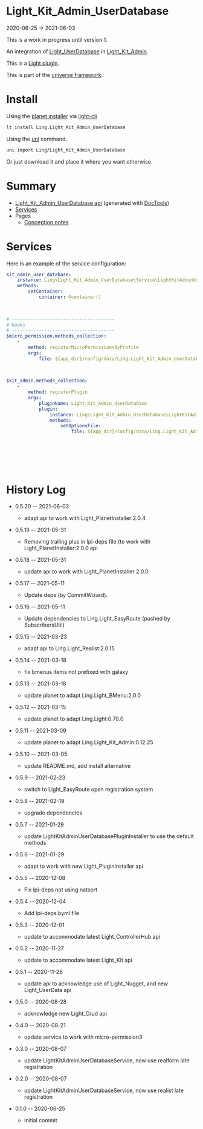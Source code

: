Light_Kit_Admin_UserDatabase
===========
2020-06-25 -> 2021-06-03


This is a work in progress until version 1.


An integration of [Light_UserDatabase](https://github.com/lingtalfi/Light_UserDatabase) in  [Light_Kit_Admin](https://github.com/lingtalfi/Light_Kit_Admin). 


This is a [Light plugin](https://github.com/lingtalfi/Light/blob/master/doc/pages/plugin.md).

This is part of the [universe framework](https://github.com/karayabin/universe-snapshot).


Install
==========
Using the [planet installer](https://github.com/lingtalfi/Light_PlanetInstaller) via [light-cli](https://github.com/lingtalfi/Light_Cli)
```bash
lt install Ling.Light_Kit_Admin_UserDatabase
```

Using the [uni](https://github.com/lingtalfi/universe-naive-importer) command.
```bash
uni import Ling/Light_Kit_Admin_UserDatabase
```

Or just download it and place it where you want otherwise.






Summary
===========
- [Light_Kit_Admin_UserDatabase api](https://github.com/lingtalfi/Light_Kit_Admin_UserDatabase/blob/master/doc/api/Ling/Light_Kit_Admin_UserDatabase.md) (generated with [DocTools](https://github.com/lingtalfi/DocTools))
- [Services](#services)
- Pages
    - [Conception notes](https://github.com/lingtalfi/Light_Kit_Admin_UserDatabase/blob/master/doc/pages/conception-notes.md)






Services
=========


Here is an example of the service configuration:

```yaml
kit_admin_user_database: 
    instance: Ling\Light_Kit_Admin_UserDatabase\Service\LightKitAdminUserDatabaseService
    methods: 
        setContainer: 
            container: @container()
        
    

# --------------------------------------
# hooks
# --------------------------------------
$micro_permission.methods_collection: 
    - 
        method: registerMicroPermissionsByProfile
        args: 
            file: ${app_dir}/config/data/Ling.Light_Kit_Admin_UserDatabase/Ling.Light_MicroPermission/kit_admin_user_database.profile.generated.byml
        
    

$kit_admin.methods_collection: 
    - 
        method: registerPlugin
        args: 
            pluginName: Light_Kit_Admin_UserDatabase
            plugin: 
                instance: Ling\Light_Kit_Admin_UserDatabase\LightKitAdminPlugin\Generated\LightKitAdminUserDatabaseLkaPlugin
                methods: 
                    setOptionsFile: 
                        file: ${app_dir}/config/data/Ling.Light_Kit_Admin_UserDatabase/Ling.Light_Kit_Admin/lka-options.generated.byml
                    
                
            
        
    
    
```



History Log
=============


- 0.5.20 -- 2021-06-03

    - adapt api to work with Light_PlanetInstaller:2.0.4
  
- 0.5.19 -- 2021-05-31

    - Removing trailing plus in lpi-deps file (to work with Light_PlanetInstaller:2.0.0 api

- 0.5.18 -- 2021-05-31

    - update api to work with Light_PlanetInstaller 2.0.0
  
- 0.5.17 -- 2021-05-11

    - Update deps (by CommitWizard).

- 0.5.16 -- 2021-05-11

    - Update dependencies to Ling.Light_EasyRoute (pushed by SubscribersUtil)

- 0.5.15 -- 2021-03-23

    - adapt api to Ling.Light_Realist:2.0.15

- 0.5.14 -- 2021-03-18

    - fix bmenus items not prefixed with galaxy
  
- 0.5.13 -- 2021-03-18

    - update planet to adapt Ling.Light_BMenu:2.0.0
  
- 0.5.12 -- 2021-03-15

    - update planet to adapt Ling.Light:0.70.0

- 0.5.11 -- 2021-03-09

    - update planet to adapt Ling.Light_Kit_Admin:0.12.25
  
- 0.5.10 -- 2021-03-05

    - update README.md, add install alternative

- 0.5.9 -- 2021-02-23

  - switch to Light_EasyRoute open registration system

- 0.5.8 -- 2021-02-19

    - upgrade dependencies

- 0.5.7 -- 2021-01-29

    - update LightKitAdminUserDatabasePluginInstaller to use the default methods
  
- 0.5.6 -- 2021-01-29

    - adapt to work with new Light_PluginInstaller api
  
- 0.5.5 -- 2020-12-08

    - Fix lpi-deps not using natsort

- 0.5.4 -- 2020-12-04

    - Add lpi-deps.byml file

- 0.5.3 -- 2020-12-01

    - update to accommodate latest Light_ControllerHub api
    
- 0.5.2 -- 2020-11-27

    - update to accommodate latest Light_Kit api
    
- 0.5.1 -- 2020-11-26

    - update api to acknowledge use of Light_Nugget, and new Light_UserData api
    
- 0.5.0 -- 2020-08-28

    - acknowledge new Light_Crud api  
    
- 0.4.0 -- 2020-08-21

    - update service to work with micro-permission3
    
- 0.3.0 -- 2020-08-07

    - update LightKitAdminUserDatabaseService, now use realform late registration
    
- 0.2.0 -- 2020-08-07

    - update LightKitAdminUserDatabaseService, now use realist late registration

- 0.1.0 -- 2020-06-25

    - initial commit